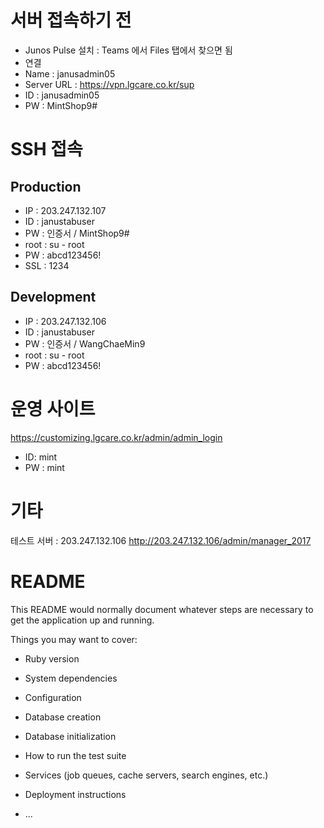 # 서버 접속하기 전

* Junos Pulse 설치 :  Teams 에서 Files 탭에서 찾으면 됨
* 연결
 *  Name : janusadmin05
 *  Server URL : https://vpn.lgcare.co.kr/sup
 *  ID : janusadmin05
 *  PW : MintShop9#
 
# SSH 접속

## Production

* IP : 203.247.132.107
* ID : janustabuser
* PW : 인증서 / MintShop9#
* root : su - root
 * PW : abcd123456! 
* SSL : 1234

## Development

* IP : 203.247.132.106
* ID : janustabuser
* PW : 인증서 / WangChaeMin9
* root : su - root
 * PW : abcd123456! 


# 운영 사이트

https://customizing.lgcare.co.kr/admin/admin_login

* ID: mint
* PW : mint

# 기타

테스트 서버 : 203.247.132.106
http://203.247.132.106/admin/manager_2017



# README

This README would normally document whatever steps are necessary to get the
application up and running.

Things you may want to cover:

* Ruby version

* System dependencies

* Configuration

* Database creation

* Database initialization

* How to run the test suite

* Services (job queues, cache servers, search engines, etc.)

* Deployment instructions

* ...
